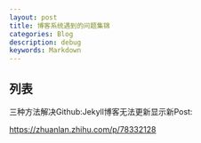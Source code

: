 ```yaml
---
layout: post
title: 博客系统遇到的问题集锦
categories: Blog
description: debug
keywords: Markdown
---
```


## 列表
三种方法解决Github:Jekyll博客无法更新显示新Post: 

https://zhuanlan.zhihu.com/p/78332128



